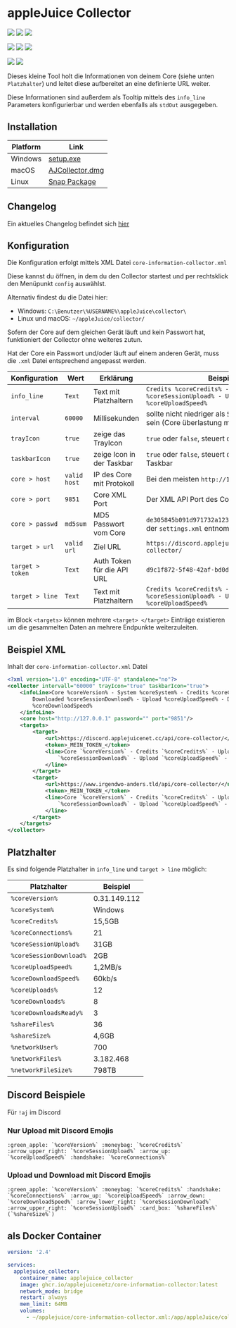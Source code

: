 # appleJuice Collector

![](https://img.shields.io/github/v/release/applejuicenetz/core-information-collector.svg)
![](https://img.shields.io/github/downloads/applejuicenetz/core-information-collector/total)
![](https://img.shields.io/github/license/applejuicenetz/core-information-collector.svg)

![](https://github.com/applejuicenetz/core-information-collector/actions/workflows/container.yml/badge.svg)
![](https://img.shields.io/docker/pulls/applejuicenetz/core-information-collector)
![](https://img.shields.io/docker/image-size/applejuicenetz/core-information-collector)

![](https://github.com/applejuicenetz/core-information-collector/actions/workflows/snapcraft.yml/badge.svg)
![](https://snapcraft.io/applejuice-collector/badge.svg)

Dieses kleine Tool holt die Informationen von deinem Core (siehe unten `Platzhalter`) und leitet diese aufbereitet an
eine definierte URL weiter.

Diese Informationen sind außerdem als Tooltip mittels des `info_line` Parameters konfigurierbar und werden ebenfalls
als `stdOut` ausgegeben.

## Installation

| Platform 	 | Link          	                                                                          |
|------------|------------------------------------------------------------------------------------------|
| Windows  	 | [setup.exe](https://github.com/applejuicenetz/core-information-collector/releases)   	   |
| macOS    	 | [AJCollector.dmg](https://github.com/applejuicenetz/core-information-collector/releases) |
| Linux    	 | [Snap Package](https://snapcraft.io/applejuice-collector)	                               |

## Changelog

Ein aktuelles Changelog befindet sich [hier](CHANGELOG.md)

## Konfiguration

Die Konfiguration erfolgt mittels XML Datei `core-information-collector.xml`

Diese kannst du öffnen, in dem du den Collector startest und per rechtsklick den Menüpunkt `config` auswählst.

Alternativ findest du die Datei hier:

- Windows: `C:\Benutzer\%USERNAME%\appleJuice\collector\`
- Linux und macOS: `~/appleJuice/collector/`

Sofern der Core auf dem gleichen Gerät läuft und kein Passwort hat, funktioniert der Collector ohne weiteres zutun.

Hat der Core ein Passwort und/oder läuft auf einem anderen Gerät, muss die `.xml` Datei entsprechend angepasst werden.

| Konfiguration    | Wert         | Erklärung                  | Beispiel                                                                          |
|------------------|--------------|----------------------------|-----------------------------------------------------------------------------------|
| `info_line`      | `Text`       | Text mit Platzhaltern      | `Credits %coreCredits% - Uploaded %coreSessionUpload% - Upload %coreUploadSpeed%` |
| `interval`       | `60000`      | Millisekunden              | sollte nicht niedriger als `5000` (5 Sekunden) sein (Core überlastung möglich)    |
| `trayIcon`       | `true`       | zeige das TrayIcon         | `true` oder `false`, steuert das TrayIcon                                         |
| `taskbarIcon`    | `true`       | zeige Icon in der Taskbar  | `true` oder `false`, steuert das Icon in der Taskbar                              |
| `core > host`    | `valid host` | IP des Core mit Protokoll  | Bei den meisten `http://127.0.0.1`                                                |
| `core > port `   | `9851`       | Core XML Port              | Der XML API Port des Core                                                         |
| `core > passwd`  | `md5sum`     | MD5 Passwort vom Core      | `de305845b091d971732a123977e2d816` kann aus der `settings.xml` entnommen werden   |
| `target > url`   | `valid url`  | Ziel URL                   | `https://discord.applejuicenet.cc/api/core-collector/`                            |
| `target > token` | `Text`       | Auth Token für die API URL | `d9c1f872-5f48-42af-bd0d-601f2f05352a`                                            |
| `target > line`  | `Text`       | Text mit Platzhaltern      | `Credits %coreCredits% - Uploaded %coreSessionUpload% - Upload %coreUploadSpeed%` |

im Block `<targets>` können mehrere `<target> </target>` Einträge existieren um die gesammelten Daten an mehrere
Endpunkte weiterzuleiten.

## Beispiel XML

Inhalt der `core-information-collector.xml` Datei

```xml
<?xml version="1.0" encoding="UTF-8" standalone="no"?>
<collector intervall="60000" trayIcon="true" taskbarIcon="true">
    <infoLine>Core %coreVersion% - System %coreSystem% - Credits %coreCredits% - Uploaded %coreSessionUpload% -
        Downloaded %coreSessionDownload% - Upload %coreUploadSpeed% - Download
        %coreDownloadSpeed%
    </infoLine>
    <core host="http://127.0.0.1" password="" port="9851"/>
    <targets>
        <target>
            <url>https://discord.applejuicenet.cc/api/core-collector/</url>
            <token>_MEIN_TOKEN_</token>
            <line>Core `%coreVersion%` - Credits `%coreCredits%` - Uploaded `%coreSessionUpload%` - Downloaded
                `%coreSessionDownload%` - Upload `%coreUploadSpeed%` - Download `%coreDownloadSpeed%`
            </line>
        </target>
        <target>
            <url>https://www.irgendwo-anders.tld/api/core-collector/</url>
            <token>_MEIN_TOKEN_</token>
            <line>Core `%coreVersion%` - Credits `%coreCredits%` - Uploaded `%coreSessionUpload%` - Downloaded
                `%coreSessionDownload%` - Upload `%coreUploadSpeed%` - Download `%coreDownloadSpeed%`
            </line>
        </target>
    </targets>
</collector>
```

## Platzhalter

Es sind folgende Platzhalter in `info_line` und `target > line` möglich:

| Platzhalter             | Beispiel     |
|-------------------------|--------------|
| `%coreVersion%`         | 0.31.149.112 |
| `%coreSystem%`          | Windows      |
| `%coreCredits%`         | 15,5GB       |
| `%coreConnections%`     | 21           |
| `%coreSessionUpload%`   | 31GB         |
| `%coreSessionDownload%` | 2GB          |
| `%coreUploadSpeed%`     | 1,2MB/s      |
| `%coreDownloadSpeed%`   | 60kb/s       |
| `%coreUploads%`         | 12           |
| `%coreDownloads%`       | 8            |
| `%coreDownloadsReady%`  | 3            |
| `%shareFiles%`          | 36           |
| `%shareSize%`           | 4,6GB        |
| `%networkUser%`         | 700          |
| `%networkFiles%`        | 3.182.468    |
| `%networkFileSize%`     | 798TB        |

## Discord Beispiele

Für `!aj` im Discord

### Nur Upload mit Discord Emojis

```plain
:green_apple: `%coreVersion%` :moneybag: `%coreCredits%` :arrow_upper_right: `%coreSessionUpload%` :arrow_up: `%coreUploadSpeed%` :handshake: `%coreConnections%`
```

### Upload und Download mit Discord Emojis

```plain
:green_apple: `%coreVersion%` :moneybag: `%coreCredits%` :handshake: `%coreConnections%` :arrow_up: `%coreUploadSpeed%` :arrow_down: `%coreDownloadSpeed%` :arrow_lower_right: `%coreSessionDownload%` :arrow_upper_right: `%coreSessionUpload%` :card_box: `%shareFiles%` (`%shareSize%`)
```

## als Docker Container

```yaml
version: '2.4'

services:
  applejuice_collector:
    container_name: applejuice_collector
    image: ghcr.io/applejuicenetz/core-information-collector:latest
    network_mode: bridge
    restart: always
    mem_limit: 64MB
    volumes:
      - ~/applejuice/core-information-collector.xml:/app/appleJuice/collector/core-information-collector.xml
```
